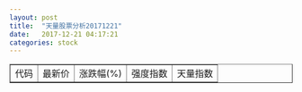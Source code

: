 ```yaml
---
layout: post
title:  "天量股票分析20171221"
date:   2017-12-21 04:17:21
categories: stock
---
```

<script type="text/javascript">
var stockList = []
</script>

<table border="1">
 <tr>
  <td>代码</td>
  <td>最新价</td>
  <td>涨跌幅(%)</td>
 <td>强度指数</td>
 <td>天量指数</td>
</tr>
</table>
